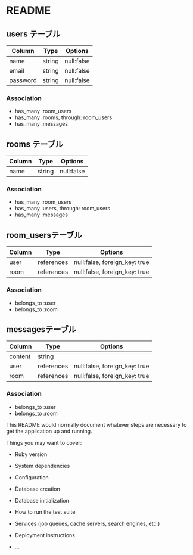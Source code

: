 # README

## users テーブル

| Column  |Type   |Options    |
|---------|-------|-----------|
|name     |string |null:false |
|email    |string |null:false |
|password |string |null:false |

### Association

- has_many :room_users
- has_many :rooms, through: room_users
- has_many :messages

## rooms テーブル

| Column  |Type   |Options    |
|---------|-------|-----------|
|name     |string |null:false |

### Association

- has_many :room_users
- has_many :users, through: room_users
- has_many :messages

## room_usersテーブル

| Column  |Type       |Options                        |
|---------|-----------|-------------------------------|
|user     |references |null:false,  foreign_key: true |
|room     |references |null:false,  foreign_key: true |

### Association

- belongs_to :user
- belongs_to :room

## messagesテーブル

| Column  |Type       |Options                        |
|---------|-----------|-------------------------------|
|content  |string     |                               |
|user     |references |null:false,  foreign_key: true |
|room     |references |null:false,  foreign_key: true |

### Association

- belongs_to :user
- belongs_to :room

This README would normally document whatever steps are necessary to get the
application up and running.

Things you may want to cover:

* Ruby version

* System dependencies

* Configuration

* Database creation

* Database initialization

* How to run the test suite

* Services (job queues, cache servers, search engines, etc.)

* Deployment instructions

* ...
